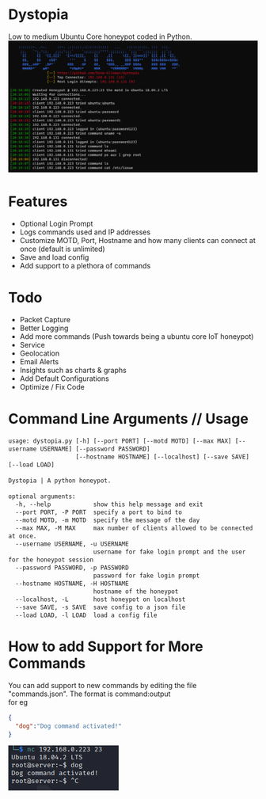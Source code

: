 # Dystopia
Low to medium Ubuntu Core honeypot coded in Python.
![preview](/media/preview.PNG)
# Features
* Optional Login Prompt
* Logs commands used and IP addresses
* Customize MOTD, Port, Hostname and how many clients can connect at once (default is unlimited)
* Save and load config
* Add support to a plethora of commands

# Todo
* Packet Capture
* Better Logging
* Add more commands (Push towards being a ubuntu core IoT honeypot)
* Service
* Geolocation 
* Email Alerts 
* Insights such as charts & graphs 
* Add Default Configurations 
* Optimize / Fix Code


# Command Line Arguments // Usage
```
usage: dystopia.py [-h] [--port PORT] [--motd MOTD] [--max MAX] [--username USERNAME] [--password PASSWORD]
                   [--hostname HOSTNAME] [--localhost] [--save SAVE] [--load LOAD]

Dystopia | A python honeypot.

optional arguments:
  -h, --help            show this help message and exit
  --port PORT, -P PORT  specify a port to bind to
  --motd MOTD, -m MOTD  specify the message of the day
  --max MAX, -M MAX     max number of clients allowed to be connected at once.
  --username USERNAME, -u USERNAME
                        username for fake login prompt and the user for the honeypot session
  --password PASSWORD, -p PASSWORD
                        password for fake login prompt
  --hostname HOSTNAME, -H HOSTNAME
                        hostname of the honeypot
  --localhost, -L       host honeypot on localhost
  --save SAVE, -s SAVE  save config to a json file
  --load LOAD, -l LOAD  load a config file
```
# How to add Support for More Commands
You can add support to new commands by editing the file "commands.json". The format is command:output <br>
for eg <br>
```json
{
  "dog":"Dog command activated!"
}
```
![example](/media/dog.png)
